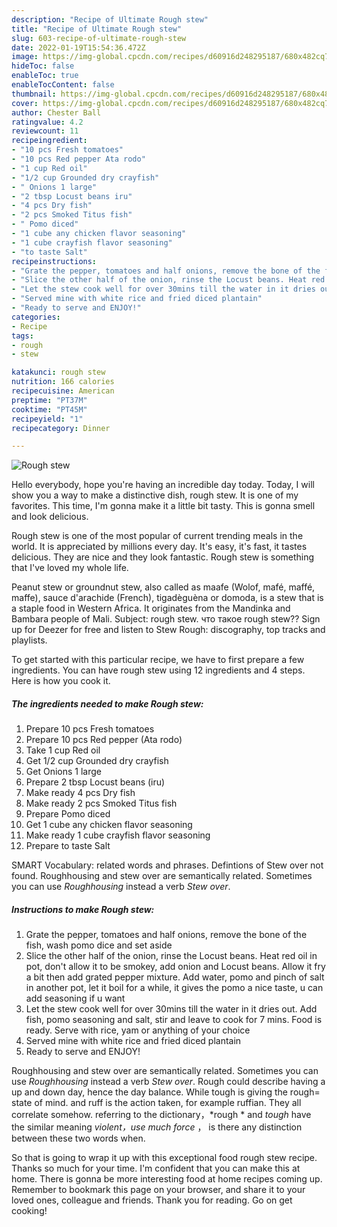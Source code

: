 ```yaml
---
description: "Recipe of Ultimate Rough stew"
title: "Recipe of Ultimate Rough stew"
slug: 603-recipe-of-ultimate-rough-stew
date: 2022-01-19T15:54:36.472Z
image: https://img-global.cpcdn.com/recipes/d60916d248295187/680x482cq70/rough-stew-recipe-main-photo.jpg
hideToc: false
enableToc: true
enableTocContent: false
thumbnail: https://img-global.cpcdn.com/recipes/d60916d248295187/680x482cq70/rough-stew-recipe-main-photo.jpg
cover: https://img-global.cpcdn.com/recipes/d60916d248295187/680x482cq70/rough-stew-recipe-main-photo.jpg
author: Chester Ball
ratingvalue: 4.2
reviewcount: 11
recipeingredient:
- "10 pcs Fresh tomatoes"
- "10 pcs Red pepper Ata rodo"
- "1 cup Red oil"
- "1/2 cup Grounded dry crayfish"
- " Onions 1 large"
- "2 tbsp Locust beans iru"
- "4 pcs Dry fish"
- "2 pcs Smoked Titus fish"
- " Pomo diced"
- "1 cube any chicken flavor seasoning"
- "1 cube crayfish flavor seasoning"
- "to taste Salt"
recipeinstructions:
- "Grate the pepper, tomatoes and half onions, remove the bone of the fish, wash pomo dice and set aside"
- "Slice the other half of the onion, rinse the Locust beans. Heat red oil in pot, don&#39;t allow it to be smokey, add onion and Locust beans. Allow it fry a bit then add grated pepper mixture. Add water, pomo and pinch of salt in another pot, let it boil for a while, it gives the pomo a nice taste, u can add seasoning if u want"
- "Let the stew cook well for over 30mins till the water in it dries out. Add fish, pomo seasoning and salt, stir and leave to cook for 7 mins. Food is ready. Serve with rice, yam or anything of your choice"
- "Served mine with white rice and fried diced plantain"
- "Ready to serve and ENJOY!"
categories:
- Recipe
tags:
- rough
- stew

katakunci: rough stew 
nutrition: 166 calories
recipecuisine: American
preptime: "PT37M"
cooktime: "PT45M"
recipeyield: "1"
recipecategory: Dinner

---
```



![Rough stew](https://img-global.cpcdn.com/recipes/d60916d248295187/680x482cq70/rough-stew-recipe-main-photo.jpg)

Hello everybody, hope you're having an incredible day today. Today, I will show you a way to make a distinctive dish, rough stew. It is one of my favorites. This time, I'm gonna make it a little bit tasty. This is gonna smell and look delicious.

Rough stew is one of the most popular of current trending meals in the world. It is appreciated by millions every day. It's easy, it's fast, it tastes delicious. They are nice and they look fantastic. Rough stew is something that I've loved my whole life.

Peanut stew or groundnut stew, also called as maafe (Wolof, mafé, maffé, maffe), sauce d&#39;arachide (French), tigadèguèna or domoda, is a stew that is a staple food in Western Africa. It originates from the Mandinka and Bambara people of Mali. Subject: rough stew. что такое rough stew?? Sign up for Deezer for free and listen to Stew Rough: discography, top tracks and playlists.


To get started with this particular recipe, we have to first prepare a few ingredients. You can have rough stew using 12 ingredients and 4 steps. Here is how you cook it.

<!--inarticleads1-->

##### The ingredients needed to make Rough stew:

1. Prepare 10 pcs Fresh tomatoes
1. Prepare 10 pcs Red pepper (Ata rodo)
1. Take 1 cup Red oil
1. Get 1/2 cup Grounded dry crayfish
1. Get  Onions 1 large
1. Prepare 2 tbsp Locust beans (iru)
1. Make ready 4 pcs Dry fish
1. Make ready 2 pcs Smoked Titus fish
1. Prepare  Pomo diced
1. Get 1 cube any chicken flavor seasoning
1. Make ready 1 cube crayfish flavor seasoning
1. Prepare to taste Salt


SMART Vocabulary: related words and phrases. Defintions of Stew over not found. Roughhousing and stew over are semantically related. Sometimes you can use *Roughhousing* instead a verb *Stew over*. 

<!--inarticleads2-->

##### Instructions to make Rough stew:

1. Grate the pepper, tomatoes and half onions, remove the bone of the fish, wash pomo dice and set aside
1. Slice the other half of the onion, rinse the Locust beans. Heat red oil in pot, don&#39;t allow it to be smokey, add onion and Locust beans. Allow it fry a bit then add grated pepper mixture. Add water, pomo and pinch of salt in another pot, let it boil for a while, it gives the pomo a nice taste, u can add seasoning if u want
1. Let the stew cook well for over 30mins till the water in it dries out. Add fish, pomo seasoning and salt, stir and leave to cook for 7 mins. Food is ready. Serve with rice, yam or anything of your choice
1. Served mine with white rice and fried diced plantain
1. Ready to serve and ENJOY!

Roughhousing and stew over are semantically related. Sometimes you can use *Roughhousing* instead a verb *Stew over*. Rough could describe having a up and down day, hence the day balance. While tough is giving the rough= state of mind. and ruff is the action taken, for example ruffian. They all correlate somehow. referring to the dictionary，*rough * and *tough* have the similar meaning *violent，use much force* ， is there any distinction between these two words when. 

So that is going to wrap it up with this exceptional food rough stew recipe. Thanks so much for your time. I'm confident that you can make this at home. There is gonna be more interesting food at home recipes coming up. Remember to bookmark this page on your browser, and share it to your loved ones, colleague and friends. Thank you for reading. Go on get cooking!
